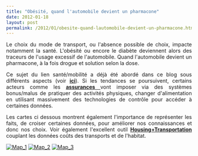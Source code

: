```yaml
---
title: "Obésité, quand l'automobile devient un pharmacone"
date: 2012-01-18
layout: post
permalink: /2012/01/obesite-quand-lautomobile-devient-un-pharmacone.html
---
```


<p style="text-align: justify">Le choix du mode de transport, ou l'absence possible de choix, impacte notamment la santé. L'obésité ou encore le diabète deviennent alors des traceurs de l'usage excessif de l'automobile. Quand l'automobile devient un pharmacone, à la fois drogue et solution selon la dose. </p> <p style="text-align: justify">Ce sujet du lien santé/mobilité a déjà été abordé dans ce blog sous différents aspects (voir <a href="/obesite/" target="_blank"><strong>ici</strong></a>). Si les tendances se poursuivent, certains acteurs comme les <a href="/2010/03/apres-la-surveillance-la-sousveillance.html" target="_blank"><strong>assurances </strong></a>vont imposer via des systèmes bonus/malus de pratiquer des activités physiques, changer d'alimentation en utilisant massivement des technologies de contrôle pour accéder à certaines données.</p> <p style="text-align: justify">Les cartes ci dessous montrent également l'importance de représenter les faits, de croiser certaines données, pour améliorer nos connaissances et donc nos choix. Voir également l'excellent outil <a href="http://htaindex.cnt.org/" target="_blank"><strong>Housing+Transportation</strong></a> couplant les données coûts des transports et de l'habitat. </p>  <!--more-->   <p style="text-align: justify"><a href="/wp-content/uploads/sites/6/old/6a0120a66d2ad4970b0168e5b35f28970c-800wi.jpg" rel="lightbox"><img alt="Map_1" class="asset  asset-image at-xid-6a0120a66d2ad4970b0168e5b35f28970c" src="/wp-content/uploads/sites/6/old/6a0120a66d2ad4970b0168e5b35f28970c-500wi.jpg" style="margin-left: auto;margin-right: auto" title="Map_1" /></a> <a href="/wp-content/uploads/sites/6/old/6a0120a66d2ad4970b0162ffbd90c8970d-800wi.jpg" rel="lightbox"><img alt="Map_2" class="asset  asset-image at-xid-6a0120a66d2ad4970b0162ffbd90c8970d" src="/wp-content/uploads/sites/6/old/6a0120a66d2ad4970b0162ffbd90c8970d-500wi.jpg" style="margin-left: auto;margin-right: auto" title="Map_2" /></a> <a href="/wp-content/uploads/sites/6/old/6a0120a66d2ad4970b016760b22dc3970b-800wi.jpg" rel="lightbox"><img alt="Map_3" class="asset  asset-image at-xid-6a0120a66d2ad4970b016760b22dc3970b" src="/wp-content/uploads/sites/6/old/6a0120a66d2ad4970b016760b22dc3970b-500wi.jpg" style="margin-left: auto;margin-right: auto" title="Map_3" /></a><br /><br /><br /><br /><br /><br /><br /></p>